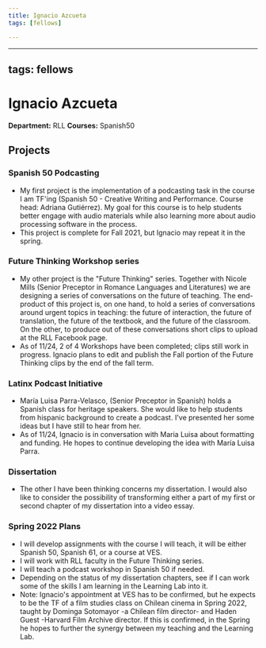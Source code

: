 ```yaml
---
title: Ignacio Azcueta
tags: [fellows]

---
```


---
tags: fellows
---

# Ignacio Azcueta
**Department:** RLL
**Courses:** Spanish50

## Projects

### Spanish 50 Podcasting
* My first project is the implementation of a podcasting task in the course I am TF'ing (Spanish 50 - Creative Writing and Performance. Course head: Adriana Gutiérrez). My goal for this course is to help students better engage with audio materials while also learning more about audio processing software in the process.
* This project is complete for Fall 2021, but Ignacio may repeat it in the spring.

### Future Thinking Workshop series
 * My other project is the "Future Thinking" series. Together with Nicole Mills (Senior Preceptor in Romance Languages and Literatures) we are designing a series of conversations on the future of teaching. The end-product of this project is, on one hand, to hold a series of conversations around urgent topics in teaching: the future of interaction, the future of translation, the future of the textbook, and the future of the classroom. On the other, to produce out of these conversations short clips to upload at the RLL Facebook page.
 * As of 11/24, 2 of 4 Workshops have been completed; clips still work in progress. Ignacio plans to edit and publish the Fall portion of the Future Thinking clips by the end of the fall term.

### Latinx Podcast Initiative
* María Luisa Parra-Velasco, (Senior Preceptor in Spanish) holds a Spanish class for heritage speakers. She would like to help students from hispanic background to create a podcast. I've presented her some ideas but I have still to hear from her.
* As of 11/24, Ignacio is in conversation with Maria Luisa about formatting and funding. He hopes to continue developing the idea with María Luisa Parra.

### Dissertation
 * The other I have been thinking concerns my dissertation. I would also like to consider the possibility of transforming either a part of my first or second chapter of my dissertation into a video essay.

### Spring 2022 Plans
* I will develop assignments with the course I will teach, it will be either Spanish 50, Spanish 61, or a course at VES.
* I will work with RLL faculty in the Future Thinking series.
* I will teach a podcast workshop in Spanish 50 if needed.
* Depending on the status of my dissertation chapters, see if I can work some of the skills I am learning in the Learning Lab into it.
* Note: Ignacio's appointment at VES has to be confirmed, but he expects to be the TF of a film studies class on Chilean cinema in Spring 2022, taught by Dominga Sotomayor -a Chilean film director- and Haden Guest -Harvard Film Archive director. If this is confirmed, in the Spring he hopes to further the synergy between my teaching and the Learning Lab.